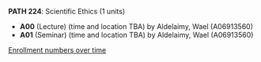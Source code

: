 **PATH 224**: Scientific Ethics (1 units)

- **A00** (Lecture) (time and location TBA) by Aldelaimy, Wael (A06913560)
- **A01** (Seminar) (time and location TBA) by Aldelaimy, Wael (A06913560)

[Enrollment numbers over time](./PATH224.tsv)
